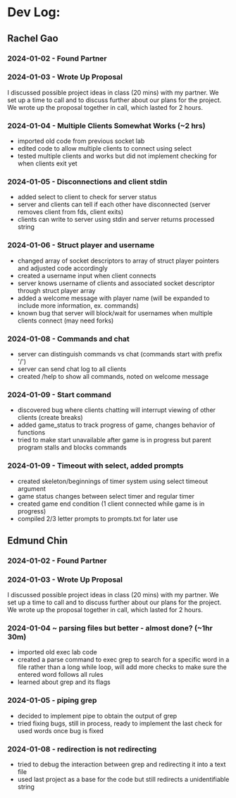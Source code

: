 # Dev Log:

## Rachel Gao

### 2024-01-02 - Found Partner

### 2024-01-03 - Wrote Up Proposal
I discussed possible project ideas in class (20 mins) with my partner. We set up a time to call and to discuss further about our plans for the project. We wrote up the proposal together in call, which lasted for 2 hours.

### 2024-01-04 - Multiple Clients Somewhat Works (~2 hrs)
- imported old code from previous socket lab
- edited code to allow multiple clients to connect using select
- tested multiple clients and works but did not implement checking for when clients exit yet

### 2024-01-05 - Disconnections and client stdin
- added select to client to check for server status
- server and clients can tell if each other have disconnected (server removes client from fds, client exits)
- clients can write to server using stdin and server returns processed string

### 2024-01-06 - Struct player and username
- changed array of socket descriptors to array of struct player pointers and adjusted code accordingly
- created a username input when client connects
- server knows username of clients and associated socket descriptor through struct player array
- added a welcome message with player name (will be expanded to include more information, ex. commands)
- known bug that server will block/wait for usernames when multiple clients connect (may need forks)

### 2024-01-08 - Commands and chat
- server can distinguish commands vs chat (commands start with prefix '/')
- server can send chat log to all clients
- created /help to show all commands, noted on welcome message

### 2024-01-09 - Start command
- discovered bug where clients chatting will interrupt viewing of other clients (create breaks)
- added game_status to track progress of game, changes behavior of functions
- tried to make start unavailable after game is in progress but parent program stalls and blocks commands

### 2024-01-09 - Timeout with select, added prompts
- created skeleton/beginnings of timer system using select timeout argument
- game status changes between select timer and regular timer
- created game end condition (1 client connected while game is in progress)
- compiled 2/3 letter prompts to prompts.txt for later use

## Edmund Chin

### 2024-01-02 - Found Partner

### 2024-01-03 - Wrote Up Proposal
I discussed possible project ideas in class (20 mins) with my partner. We set up a time to call and to discuss further about our plans for the project. We wrote up the proposal together in call, which lasted for 2 hours.

### 2024-01-04 ~ parsing files but better - almost done? (~1hr 30m)
- imported old exec lab code
- created a parse command to exec grep to search for a specific word in a file rather than a long while loop, will add more checks to make sure the entered word follows all rules
- learned about grep and its flags

### 2024-01-05 - piping grep
- decided to implement pipe to obtain the output of grep
- tried fixing bugs, still in process, ready to implement the last check for used words once bug is fixed

### 2024-01-08 - redirection is not redirecting
- tried to debug the interaction between grep and redirecting it into a text file
- used last project as a base for the code but still redirects a unidentifiable string
